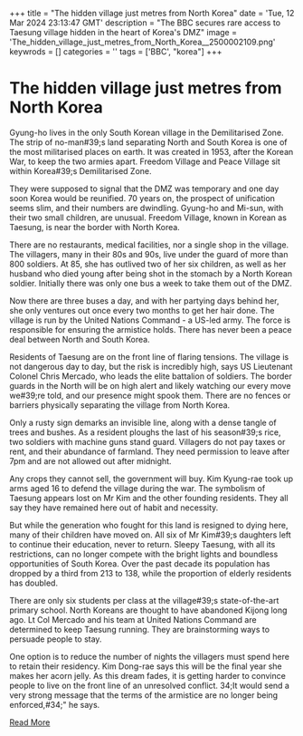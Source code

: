 +++
title = "The hidden village just metres from North Korea"
date = 'Tue, 12 Mar 2024 23:13:47 GMT'
description = "The BBC secures rare access to Taesung village hidden in the heart of Korea's DMZ"
image = 'The_hidden_village_just_metres_from_North_Korea__2500002109.png'
keywrods =  []
categories = ''
tags = ['BBC', "korea"]
+++

# The hidden village just metres from North Korea

Gyung-ho lives in the only South Korean village in the Demilitarised Zone.
The strip of no-man<bb>#39;s land separating North and South Korea is one of the most militarised places on earth.
It was created in 1953, after the Korean War, to keep the two armies apart.
Freedom Village and Peace Village sit within Korea<bb>#39;s Demilitarised Zone.

They were supposed to signal that the DMZ was temporary and one day soon Korea would be reunified.
70 years on, the prospect of unification seems slim, and their numbers are dwindling.
Gyung-ho and Mi-sun, with their two small children, are unusual.
Freedom Village, known in Korean as Taesung, is near the border with North Korea.

There are no restaurants, medical facilities, nor a single shop in the village.
The villagers, many in their 80s and 90s, live under the guard of more than 800 soldiers.
At 85, she has outlived two of her six children, as well as her husband who died young after being shot in the stomach by a North Korean soldier.
Initially there was only one bus a week to take them out of the DMZ.

Now there are three buses a day, and with her partying days behind her, she only ventures out once every two months to get her hair done.
The village is run by the United Nations Command - a US-led army.
The force is responsible for ensuring the armistice holds.
There has never been a peace deal between North and South Korea.

Residents of Taesung are on the front line of flaring tensions.
The village is not dangerous day to day, but the risk is incredibly high, says US Lieutenant Colonel Chris Mercado, who leads the elite battalion of soldiers.
The border guards in the North will be on high alert and likely watching our every move we<bb>#39;re told, and our presence might spook them.
There are no fences or barriers physically separating the village from North Korea.

Only a rusty sign demarks an invisible line, along with a dense tangle of trees and bushes.
As a resident ploughs the last of his season<bb>#39;s rice, two soldiers with machine guns stand guard.
Villagers do not pay taxes or rent, and their abundance of farmland.
They need permission to leave after 7pm and are not allowed out after midnight.

Any crops they cannot sell, the government will buy.
Kim Kyung-rae took up arms aged 16 to defend the village during the war.
The symbolism of Taesung appears lost on Mr Kim and the other founding residents.
They all say they have remained here out of habit and necessity.

But while the generation who fought for this land is resigned to dying here, many of their children have moved on.
All six of Mr Kim<bb>#39;s daughters left to continue their education, never to return.
Sleepy Taesung, with all its restrictions, can no longer compete with the bright lights and boundless opportunities of South Korea.
Over the past decade its population has dropped by a third from 213 to 138, while the proportion of elderly residents has doubled.

There are only six students per class at the village<bb>#39;s state-of-the-art primary school.
North Koreans are thought to have abandoned Kijong long ago.
Lt Col Mercado and his team at United Nations Command are determined to keep Taesung running.
They are brainstorming ways to persuade people to stay.

One option is to reduce the number of nights the villagers must spend here to retain their residency.
Kim Dong-rae says this will be the final year she makes her acorn jelly.
As this dream fades, it is getting harder to convince people to live on the front line of an unresolved conflict.
34;It would send a very strong message that the terms of the armistice are no longer being enforced,<bb>#34;" he says.


[Read More](https://www.bbc.co.uk/news/uk-68505383)
